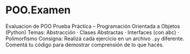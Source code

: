 # POO.Examen
Evaluacion de POO 
Prueba Práctica – Programación
Orientada a Objetos (Python)
Temas: Abstracción · Clases Abstractas · Interfaces (con abc) · Polimorfismo
Consigna: Realizá cada ejercicio en un archivo `.py` diferente. Comentá tu
código para demostrar comprensión de lo que hacés.
